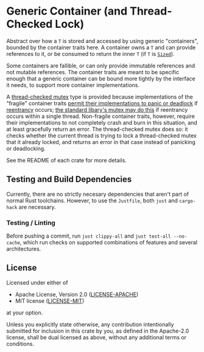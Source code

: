 # Generic Container (and Thread-Checked Lock)

Abstract over how a `T` is stored and accessed by using generic "containers", bounded by
the container traits here. A container owns a `T` and can provide references to it, or be
consumed to return the inner `T` (if `T` is [`Sized`]).

Some containers are fallible, or can only provide immutable references and not mutable
references. The container traits are meant to be specific enough that a generic container
can be bound more tightly by the interface it needs, to support more container implementations.

A [thread-checked mutex] type is provided because implementations of the "fragile" container
traits [permit their implementations to panic or deadlock] if [reentrancy] occurs;
[the standard libary's mutex may do this] if reentrancy occurs within a single thread. Non-fragile
container traits, however, require their implementations to not completely crash and burn in this
situation, and at least gracefully return an error. The thread-checked mutex does so: it checks
whether the current thread is trying to lock a thread-checked mutex that it already locked, and
returns an error in that case instead of panicking or deadlocking.

See the README of each crate for more details.

## Testing and Build Dependencies

Currently, there are no strictly necesary dependencies that aren't part of normal Rust toolchains.
However, to use the `Justfile`, both `just` and `cargo-hack` are necessary.

### Testing / Linting

Before pushing a commit, run `just clippy-all` and `just test-all --no-cache`, which run checks on
supported combinations of features and several architectures.

## License

Licensed under either of

 * Apache License, Version 2.0 ([LICENSE-APACHE](LICENSE-APACHE))
 * MIT license ([LICENSE-MIT](LICENSE-MIT))

at your option.

Unless you explicitly state otherwise, any contribution intentionally submitted for inclusion in
this crate by you, as defined in the Apache-2.0 license, shall be dual licensed as above, without
any additional terms or conditions.


[`Sized`]: https://doc.rust-lang.org/std/marker/trait.Sized.html
[thread-checked mutex]: https://docs.rs/thread-checked-lock/latest/thread_checked_lock/struct.ThreadCheckedMutex.html
[permit their implementations to panic or deadlock]: crates/generic-container/README.md#fragility-potential-panics-or-deadlocks
[reentrancy]: https://en.wikipedia.org/wiki/Reentrancy_(computing)
[the standard libary's mutex may do this]: https://doc.rust-lang.org/std/sync/struct.Mutex.html#method.lock
